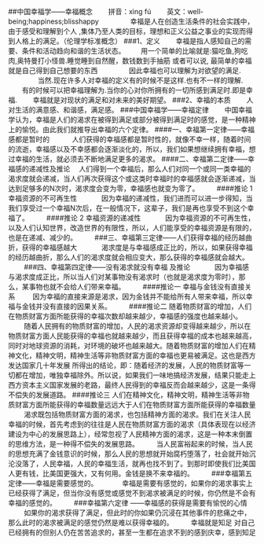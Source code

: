 ##中国幸福学——幸福概念
　　拼音：xìng fú 　　英文：well-being;happiness;blisshappy 　　
　　幸福是人在创造生活条件的社会实践中，由于感受和理解到个人 ,集体乃至人类的目标，理想和正义公益之事业的实现而得到人格上的满足。（伦理学标准概念）
###1、定义
　　幸福是指人感知自己的需要、条件和活动趋向和谐的生活状态。
　　用一个简单的比喻就是:猫吃鱼,狗吃肉,奥特曼打小怪兽.睡觉睡到自然醒，数钱数到手抽筋 或者可以说, 最简单的幸福就是自己得到自己想要的东西 　　
　　因此幸福也可以理解为对欲望的满足. 　　
　　当然.现在许多人对幸福的定义有的时候不是这样.也有不一样的理解. 
　　有的时候可以把幸福理解为.当你的心对你所拥有的一切所感到满足时.即是幸福. 　　幸福就是对现状的满足和对未来的美好期望。
###2、幸福的本质
　　人对生活的满意感、和谐感，满足感。
###中国幸福学——幸福定律
　　中国幸福学认为，幸福是人们的渴求在被得到满足或部分被得到满足时的感觉，是一种精神上的愉悦。由此我们就推导出幸福的六个定律。
####一、幸福第一定律——幸福感都是暂时的　
　　人们获得的幸福感都是暂时性的，就像不幸一样，随着时间的流逝，幸福感以及不幸感都会逐渐淡化的，所以，我们如果想继续拥有幸福，想过幸福的生活，就必须去不断地满足更多的渴求。
####二、幸福第二定律——幸福感的递减性及推论
　人们得到一个幸福后，那么人们对同一个或同一类幸福的渴求度就会递减，当人们再次获得这个或这类时幸福时的幸福感就会逐渐递减，当达到足够多的N次时，渴求度会变为零，幸福感也就变为零了。 　　
####推论 1 幸福资源的不可再生性 　　
　因为幸福的递减性，我们进而可以进一步得知，当我们享受过一个幸福N次后，在一般情况下，这辈子，我们是再也享受不到这个幸福了。 　　
####推论 2 幸福资源的递减性 　　
　因为幸福资源的不可再生性，以及人们认知世界，改造世界的有限性，所以，人们能享受的幸福资源是有限的，也是在递减、减少的。 　　
###三、幸福第三定律——人们获得幸福的经历越曲折，获得的幸福感越大 　　　
渴求度是与幸福感成正比的，所以，如果获得幸福的经历越曲折，那么人们的渴求度就会相应变大，那么获得的幸福感就会越大。 　　
###四、幸福第四定律——没有渴求就没有幸福 及推论 　　　
因为幸福感与渴求度成正比，所以当人们对某事物没有渴求时（也就是渴求度为零时），那么，某事物也就不会给人们带来幸福。 　　
####推论一 幸福与金钱没有直接关系 　　
因为幸福的直接来源是渴求，因为金钱并不能给所有人带来幸福，所以幸福与金钱并没有直接的因果关系。 　　
####推论二 随着物质财富的增加，人们在物质财富方面所能获得的幸福次数却越来越少，幸福感的强度也越来越小。 　　
随着人民拥有的物质财富的增加，人民的渴求资源却变得越来越少，所以在物质财富方面人民能获得的幸福也就越来越少，而且获得幸福的成本也越来越高，同时对地球资源的消耗，对环境的破坏也越来越大。随着物质财富的增加人们在精神文化，精神文明，精神生活等非物质财富方面的幸福也更易被满足。这也是西方发达国家几十年发展 所得出的结论，即：随着经济的发展，人民的物质财富等一切都在增加，唯独幸福除外。所以说，如果我们一味地搞经济发展，结果只能走上西方资本主义国家发展的老路，最终人民得到的幸福反而会越来越少，这是一条得不偿失的发展道路。
####推论三 人们在精神文化，精神文明，精神生活等非物质财富方面所能获得的幸福数量远远大于人们在物质财富方面所能获得的幸福数量 　　
渴求既包括物质财富方面的渴求，也包括精神方面的渴求。我们在关注人民幸福的时候，首先考虑到的往往是人民在物质财富方面的渴求（具体表现在以经济建设为中心的发展思路上），经常忽视了人民精神方面的渴求，这是一种本末倒置的思维方法，是一种得不偿失的发展思路。 　　
当人民富裕起来的时候，当人民的思想充满了金钱意识的时候，那么人民的思想就开始腐朽堕落了，社会就开始沉沦没落了，人民幸福，人民的幸福生活，就再也找不到了。到那时即使我们比美国人更有钱，比美国更强大，又有何用。金钱是换不来幸福的。 　　
###幸福第五定律——幸福是需要感觉的。 　　　
幸福是需要有感觉的，如果你的渴求事实上已经获得了满足，但当你没有感觉或感觉不到渴求被满足的时候，你仍然是不会有幸福的感觉的。 　　
###幸福第六定律 ——幸福感的获得是需要有愉悦的心情 　　
如果你的渴求获得了满足，但此时的你如果仍沉浸在其他事件的悲痛之中，那么此时的渴求被满足的感觉仍然是难以获得幸福的。 　　
幸福就是知足 对自己已经拥有的但别人仍在苦苦追求的，甚至一生都在追求不到的感到庆幸，感到知足